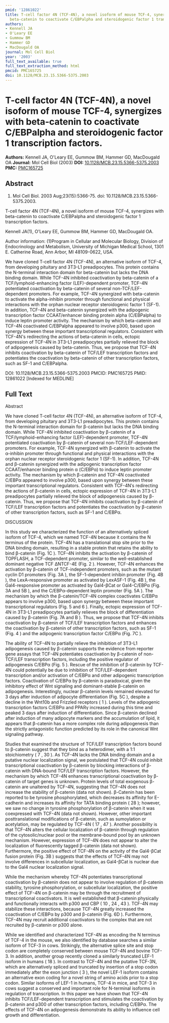 ```yaml
---
pmid: '12861022'
title: T-cell factor 4N (TCF-4N), a novel isoform of mouse TCF-4, synergizes with
  beta-catenin to coactivate C/EBPalpha and steroidogenic factor 1 transcription factors.
authors:
- Kennell JA
- O'Leary EE
- Gummow BM
- Hammer GD
- MacDougald OA
journal: Mol Cell Biol
year: '2003'
full_text_available: true
full_text_extraction_method: html
pmcid: PMC165725
doi: 10.1128/MCB.23.15.5366-5375.2003
---
```


# T-cell factor 4N (TCF-4N), a novel isoform of mouse TCF-4, synergizes with beta-catenin to coactivate C/EBPalpha and steroidogenic factor 1 transcription factors.
**Authors:** Kennell JA, O'Leary EE, Gummow BM, Hammer GD, MacDougald OA
**Journal:** Mol Cell Biol (2003)
**DOI:** [10.1128/MCB.23.15.5366-5375.2003](https://doi.org/10.1128/MCB.23.15.5366-5375.2003)
**PMC:** [PMC165725](https://www.ncbi.nlm.nih.gov/pmc/articles/PMC165725/)

## Abstract

1. Mol Cell Biol. 2003 Aug;23(15):5366-75. doi: 10.1128/MCB.23.15.5366-5375.2003.

T-cell factor 4N (TCF-4N), a novel isoform of mouse TCF-4, synergizes with 
beta-catenin to coactivate C/EBPalpha and steroidogenic factor 1 transcription 
factors.

Kennell JA(1), O'Leary EE, Gummow BM, Hammer GD, MacDougald OA.

Author information:
(1)Program in Cellular and Molecular Biology, Division of Endocrinology and 
Metabolism, University of Michigan Medical School, 1301 E. Catherine Road, Ann 
Arbor, MI 48109-0622, USA.

We have cloned T-cell factor 4N (TCF-4N), an alternative isoform of TCF-4, from 
developing pituitary and 3T3-L1 preadipocytes. This protein contains the 
N-terminal interaction domain for beta-catenin but lacks the DNA binding domain. 
While TCF-4N inhibited coactivation by beta-catenin of a TCF/lymphoid-enhancing 
factor (LEF)-dependent promoter, TCF-4N potentiated coactivation by beta-catenin 
of several non-TCF/LEF-dependent promoters. For example, TCF-4N synergized with 
beta-catenin to activate the alpha-inhibin promoter through functional and 
physical interactions with the orphan nuclear receptor steroidogenic factor 1 
(SF-1). In addition, TCF-4N and beta-catenin synergized with the adipogenic 
transcription factor CCAAT/enhancer binding protein alpha (C/EBPalpha) to induce 
leptin promoter activity. The mechanism by which beta-catenin and TCF-4N 
coactivated C/EBPalpha appeared to involve p300, based upon synergy between 
these important transcriptional regulators. Consistent with TCF-4N's redirecting 
the actions of beta-catenin in cells, ectopic expression of TCF-4N in 3T3-L1 
preadipocytes partially relieved the block of adipogenesis caused by 
beta-catenin. Thus, we propose that TCF-4N inhibits coactivation by beta-catenin 
of TCF/LEF transcription factors and potentiates the coactivation by 
beta-catenin of other transcription factors, such as SF-1 and C/EBPalpha.

DOI: 10.1128/MCB.23.15.5366-5375.2003
PMCID: PMC165725
PMID: 12861022 [Indexed for MEDLINE]

## Full Text

Abstract

We have cloned T-cell factor 4N (TCF-4N), an alternative isoform of TCF-4, from developing pituitary and 3T3-L1 preadipocytes. This protein contains the N-terminal interaction domain for β-catenin but lacks the DNA binding domain. While TCF-4N inhibited coactivation by β-catenin of a TCF/lymphoid-enhancing factor (LEF)-dependent promoter, TCF-4N potentiated coactivation by β-catenin of several non-TCF/LEF-dependent promoters. For example, TCF-4N synergized with β-catenin to activate the α-inhibin promoter through functional and physical interactions with the orphan nuclear receptor steroidogenic factor 1 (SF-1). In addition, TCF-4N and β-catenin synergized with the adipogenic transcription factor CCAAT/enhancer binding protein α (C/EBPα) to induce leptin promoter activity. The mechanism by which β-catenin and TCF-4N coactivated C/EBPα appeared to involve p300, based upon synergy between these important transcriptional regulators. Consistent with TCF-4N′s redirecting the actions of β-catenin in cells, ectopic expression of TCF-4N in 3T3-L1 preadipocytes partially relieved the block of adipogenesis caused by β-catenin. Thus, we propose that TCF-4N inhibits coactivation by β-catenin of TCF/LEF transcription factors and potentiates the coactivation by β-catenin of other transcription factors, such as SF-1 and C/EBPα.

DISCUSSION

In this study we characterized the function of an alternatively spliced isoform of TCF-4, which we named TCF-4N because it contains the N terminus of the protein. TCF-4N has a translational stop site prior to the DNA binding domain, resulting in a stable protein that retains the ability to bind β-catenin (Fig. 1C ). TCF-4N inhibits the activation by β-catenin of TOPFLASH, a TCF-dependent promoter, similar to the well-established dominant negative TCF ΔNTCF-4E (Fig. 2 ). However, TCF-4N enhances the activation by β-catenin of TCF-independent promoters, such as the mutant cyclin D1 promoters (Fig. 3A ), the SF-1-dependent inhibin promoter (Fig. 4B ), the LexA-responsive promoter as activated by LexASF-1 (Fig. 4B ), the Gal4-responsive promoter as activated by Gal4-βCat or Gal4-C/EBPα (Fig. 3A and 5B ), and the C/EBPα-dependent leptin promoter (Fig. 5A ). The mechanism by which the β-catenin/TCF-4N complex coactivates C/EBPα appears to involve p300, based upon synergy between these important transcriptional regulators (Fig. 5 and 6 ). Finally, ectopic expression of TCF-4N in 3T3-L1 preadipocytes partially relieves the block of differentiation caused by β-catenin (Fig. 7A and B ). Thus, we propose that TCF-4N inhibits coactivation by β-catenin of TCF/LEF transcription factors and enhances the coactivation by β-catenin of other transcription factors, such as SF-1 (Fig. 4 ) and the adipogenic transcription factor C/EBPα (Fig. 7C ).

The ability of TCF-4N to partially relieve the inhibition of 3T3-L1 adipogenesis caused by β-catenin supports the evidence from reporter gene assays that TCF-4N potentiates coactivation by β-catenin of non-TCF/LEF transcription factors, including the positive regulator of adipogenesis C/EBPα (Fig. 5 ). Rescue of the inhibition of β-catenin by TCF-4N could potentially be due to inhibition of TCF/LEF-dependent transcription and/or activation of C/EBPα and other adipogenic transcription factors. Coactivation of C/EBPα by β-catenin is paradoxical, given the inhibitory effect of Wnt signaling and dominant-stable β-catenin on adipogenesis. Interestingly, nuclear β-catenin levels remained elevated for 3 days after induction of adipocyte differentiation (Fig. 5C ), despite a decline in the Wnt10b and Frizzled receptors ( 1 ). Levels of the adipogenic transcription factors C/EBPα and PPARγ increased during this time and peaked 3 days after induction of differentiation. Since β-catenin declined after induction of many adipocyte markers and the accumulation of lipid, it appears that β-catenin has a more complex role during adipogenesis than the strictly antagonistic function predicted by its role in the canonical Wnt signaling pathway.

Studies that examined the structure of TCF/LEF transcription factors bound to β-catenin suggest that they bind as a heterodimer, with a 1:1 stoichiometry ( 7 , 30 ). As TCF-4N lacks the DNA binding domain and a putative nuclear localization signal, we postulated that TCF-4N could inhibit transcriptional coactivation by β-catenin by blocking interactions of β-catenin with DNA-bound TCF/LEF transcription factors. However, the mechanism by which TCF-4N enhances transcriptional coactivation by β-catenin of target genes is unknown. Protein levels of total exogenous β-catenin are unaltered by TCF-4N, suggesting that TCF-4N does not increase the stability of β-catenin (data not shown). β-Catenin has been reported to be tyrosine phosphorylated, which decreases its affinity for E-cadherin and increases its affinity for TATA binding protein ( 28 ); however, we saw no change in tyrosine phosphorylation of β-catenin when it was coexpressed with TCF-4N (data not shown). However, other important posttranslational modifications of β-catenin, such as sumoylation or acetylation, may be regulated by TCF-4N ( 17 , 47 ). Another possibility is that TCF-4N alters the cellular localization of β-catenin through regulation of the cytosolic/nuclear pool or the membrane-bound pool by an unknown mechanism. However, expression of TCF-4N does not appear to alter the localization of fluorescently tagged β-catenin (data not shown). Furthermore, the positive effect of TCF-4N on the activity of the Gal4-βCat fusion protein (Fig. 3B ) suggests that the effects of TCF-4N may not involve differences in subcellular localization, as Gal4-βCat is nuclear due to the Gal4 nuclear localization signal.

While the mechanism whereby TCF-4N potentiates transcriptional coactivation by β-catenin does not appear to involve regulation of β-catenin stability, tyrosine phosphorylation, or subcellular localization, the positive effect of TCF-4N on β-catenin may be through the recruitment of transcriptional coactivators. It is well established that β-catenin physically and functionally interacts with p300 and CBP ( 10 , 24 , 43 ). TCF-4N may stabilize these interactions, because TCF-4N greatly increased the coactivation of C/EBPα by p300 and β-catenin (Fig. 6D ). Furthermore, TCF-4N may recruit additional coactivators to the complex that are not recruited by β-catenin or p300 alone.

While we identified and characterized TCF-4N as encoding the N terminus of TCF-4 in the mouse, we also identified by database searches a similar isoform of TCF-3 in cows. Strikingly, the alternative splice site and stop codon are completely conserved between mouse TCF-4N and bovine TCF-3. In addition, another group recently cloned a similarly truncated LEF-1 isoform in humans ( 18 ). In contrast to TCF-4N and the putative TCF-3N, which are alternatively spliced and truncated by insertion of a stop codon immediately after the exon junction ( 3 ), the novel LEF-1 isoform contains an alternative exon coding for a novel string of amino acids prior to a stop codon. Similar isoforms of LEF-1 in humans, TCF-4 in mice, and TCF-3 in cows suggest a conserved and important role for N-terminal isoforms in regulation of transcription. In this paper we have shown that TCF-4N inhibits TCF/LEF-dependent transcription and stimulates the coactivation by β-catenin and p300 of other transcription factors, including C/EBPα. The effects of TCF-4N on adipogenesis demonstrate its ability to influence cell growth and differentiation.
